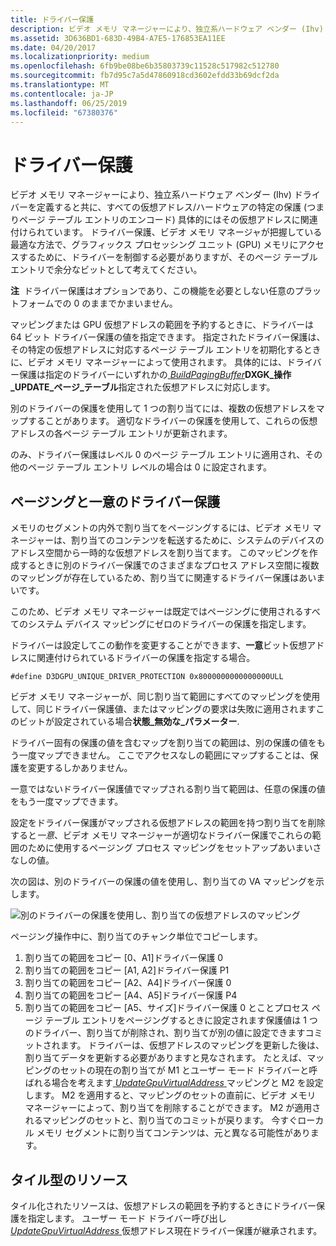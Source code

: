 ```yaml
---
title: ドライバー保護
description: ビデオ メモリ マネージャーにより、独立系ハードウェア ベンダー (Ihv) ドライバーを定義すると共に、すべての仮想アドレス/ハードウェアの特定の保護 (つまり、
ms.assetid: 3D636BD1-683D-49B4-A7E5-176853EA11EE
ms.date: 04/20/2017
ms.localizationpriority: medium
ms.openlocfilehash: 6fb9be08be6b35803739c11528c517982c512780
ms.sourcegitcommit: fb7d95c7a5d47860918cd3602efdd33b69dcf2da
ms.translationtype: MT
ms.contentlocale: ja-JP
ms.lasthandoff: 06/25/2019
ms.locfileid: "67380376"
---
```

# <a name="driver-protection"></a>ドライバー保護


ビデオ メモリ マネージャーにより、独立系ハードウェア ベンダー (Ihv) ドライバーを定義すると共に、すべての仮想アドレス/ハードウェアの特定の保護 (つまりページ テーブル エントリのエンコード) 具体的にはその仮想アドレスに関連付けられています。 ドライバー保護、ビデオ メモリ マネージャが把握している最適な方法で、グラフィックス プロセッシング ユニット (GPU) メモリにアクセスするために、ドライバーを制御する必要がありますが、そのページ テーブル エントリで余分なビットとして考えてください。

**注**  ドライバー保護はオプションであり、この機能を必要としない任意のプラットフォームでの 0 のままでかまいません。

 

マッピングまたは GPU 仮想アドレスの範囲を予約するときに、ドライバーは 64 ビット ドライバー保護の値を指定できます。 指定されたドライバー保護は、その特定の仮想アドレスに対応するページ テーブル エントリを初期化するときに、ビデオ メモリ マネージャーによって使用されます。 具体的には、ドライバー保護は指定のドライバーにいずれかの[ *BuildPagingBuffer*](https://docs.microsoft.com/windows-hardware/drivers/ddi/content/d3dkmddi/nc-d3dkmddi-dxgkddi_buildpagingbuffer)**DXGK\_操作\_UPDATE\_ページ\_テーブル**指定された仮想アドレスに対応します。

別のドライバーの保護を使用して 1 つの割り当てには、複数の仮想アドレスをマップすることがあります。 適切なドライバーの保護を使用して、これらの仮想アドレスの各ページ テーブル エントリが更新されます。

のみ、ドライバー保護はレベル 0 のページ テーブル エントリに適用され、その他のページ テーブル エントリ レベルの場合は 0 に設定されます。

## <a name="span-idpaginganduniquedriverprotectionspanspan-idpaginganduniquedriverprotectionspanspan-idpaginganduniquedriverprotectionspanpaging-and-unique-driver-protection"></a><span id="Paging_and_unique_driver_protection"></span><span id="paging_and_unique_driver_protection"></span><span id="PAGING_AND_UNIQUE_DRIVER_PROTECTION"></span>ページングと一意のドライバー保護


メモリのセグメントの内外で割り当てをページングするには、ビデオ メモリ マネージャーは、割り当てのコンテンツを転送するために、システムのデバイスのアドレス空間から一時的な仮想アドレスを割り当てます。 このマッピングを作成するときに別のドライバー保護でのさまざまなプロセス アドレス空間に複数のマッピングが存在しているため、割り当てに関連するドライバー保護はあいまいです。

このため、ビデオ メモリ マネージャーは既定ではページングに使用されるすべてのシステム デバイス マッピングにゼロのドライバーの保護を指定します。

ドライバーは設定してこの動作を変更することができます、**一意**ビット仮想アドレスに関連付けられているドライバーの保護を指定する場合。

`#define D3DGPU_UNIQUE_DRIVER_PROTECTION 0x8000000000000000ULL`

ビデオ メモリ マネージャーが、同じ割り当て範囲にすべてのマッピングを使用して、同じドライバー保護値、またはマッピングの要求は失敗に適用されますこのビットが設定されている場合**状態\_無効な\_パラメーター**.

ドライバー固有の保護の値を含むマップを割り当ての範囲は、別の保護の値をもう一度マップできません。 ここでアクセスなしの範囲にマップすることは、保護を変更するしかありません。

一意ではないドライバー保護値でマップされる割り当て範囲は、任意の保護の値をもう一度マップできます。

設定をドライバー保護がマップされる仮想アドレスの範囲を持つ割り当てを削除すると*一意*、ビデオ メモリ マネージャーが適切なドライバー保護でこれらの範囲のために使用するページング プロセス マッピングをセットアップあいまいさなしの値。

次の図は、別のドライバーの保護の値を使用し、割り当ての VA マッピングを示します。

![別のドライバーの保護を使用し、割り当ての仮想アドレスのマッピング](images/driver-protection.1.png)

ページング操作中に、割り当てのチャンク単位でコピーします。

1. 割り当ての範囲をコピー \[0、A1\]ドライバー保護 0
2. 割り当ての範囲をコピー \[A1, A2\]ドライバー保護 P1
3. 割り当ての範囲をコピー \[A2、A4\]ドライバー保護 0
4. 割り当ての範囲をコピー \[A4、A5\]ドライバー保護 P4
5. 割り当ての範囲をコピー \[A5、サイズ\]ドライバー保護 0 とことプロセス ページ テーブル エントリをページングするときに設定されます保護値は 1 つのドライバー、割り当てが削除され、割り当てが別の値に設定できますコミットされます。 ドライバーは、仮想アドレスのマッピングを更新した後は、割り当てデータを更新する必要がありますと見なされます。
たとえば、マッピングのセットの現在の割り当てが M1 とユーザー モード ドライバーと呼ばれる場合を考えます[ *UpdateGpuVirtualAddress* ](https://docs.microsoft.com/windows-hardware/drivers/ddi/content/d3dumddi/nc-d3dumddi-pfnd3dddi_updategpuvirtualaddresscb)マッピングと M2 を設定します。 M2 を適用すると、マッピングのセットの直前に、ビデオ メモリ マネージャーによって、割り当てを削除することができます。 M2 が適用されるマッピングのセットと、割り当てのコミットが戻ります。 今すぐローカル メモリ セグメントに割り当てコンテンツは、元と異なる可能性があります。

## <a name="span-idtiledresourcesspanspan-idtiledresourcesspanspan-idtiledresourcesspantiled-resources"></a><span id="Tiled_Resources"></span><span id="tiled_resources"></span><span id="TILED_RESOURCES"></span>タイル型のリソース


タイル化されたリソースは、仮想アドレスの範囲を予約するときにドライバー保護を指定します。 ユーザー モード ドライバー呼び出し[ *UpdateGpuVirtualAddress* ](https://docs.microsoft.com/windows-hardware/drivers/ddi/content/d3dumddi/nc-d3dumddi-pfnd3dddi_updategpuvirtualaddresscb)仮想アドレス現在ドライバー保護が継承されます。

 

 





